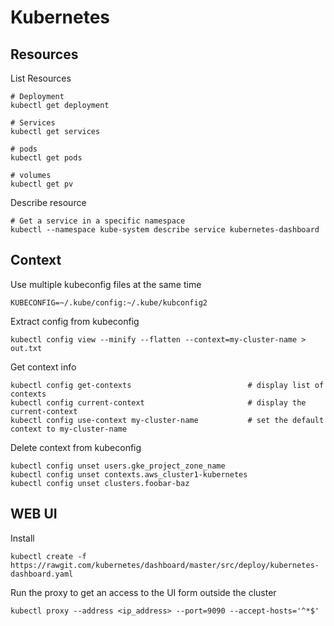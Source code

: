# Kubernetes

## Resources

List Resources

    # Deployment
    kubectl get deployment

    # Services
    kubectl get services

    # pods
    kubectl get pods

    # volumes
    kubectl get pv


Describe resource

    # Get a service in a specific namespace
    kubectl --namespace kube-system describe service kubernetes-dashboard

## Context

Use multiple kubeconfig files at the same time
    
    KUBECONFIG=~/.kube/config:~/.kube/kubconfig2

Extract config from kubeconfig

    kubectl config view --minify --flatten --context=my-cluster-name > out.txt


Get context info

    kubectl config get-contexts                          # display list of contexts 
    kubectl config current-context			             # display the current-context
    kubectl config use-context my-cluster-name           # set the default context to my-cluster-name


Delete context from kubeconfig

    kubectl config unset users.gke_project_zone_name
    kubectl config unset contexts.aws_cluster1-kubernetes
    kubectl config unset clusters.foobar-baz

## WEB UI

Install

    kubectl create -f https://rawgit.com/kubernetes/dashboard/master/src/deploy/kubernetes-dashboard.yaml


Run the proxy to get an access to the UI form outside the cluster

    kubectl proxy --address <ip_address> --port=9090 --accept-hosts='^*$'


